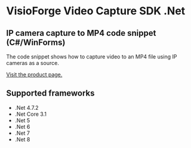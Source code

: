 ﻿# VisioForge Video Capture SDK .Net

## IP camera capture to MP4 code snippet (C#/WinForms)

The code snippet shows how to capture video to an MP4 file using IP cameras as a source.

[Visit the product page.](https://www.visioforge.com/video-capture-sdk-net)

## Supported frameworks

* .Net 4.7.2
* .Net Core 3.1
* .Net 5
* .Net 6
* .Net 7
* .Net 8
